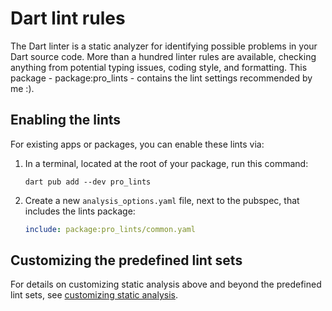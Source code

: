 # Dart lint rules

The Dart linter is a static analyzer for identifying possible problems in your
Dart source code. More than a hundred linter rules are available,
checking anything from potential typing issues, coding style, and formatting. This package - package:pro_lints - contains the lint settings recommended by me :).

## Enabling the lints


For existing apps or packages, you can enable these lints via:

1.  In a terminal, located at the root of your package, run this command:

    ```terminal
    dart pub add --dev pro_lints
    ```

2.  Create a new `analysis_options.yaml` file, next to the pubspec, that
    includes the lints package:

    ```yaml
    include: package:pro_lints/common.yaml
    ```

## Customizing the predefined lint sets

For details on customizing static analysis above and beyond the predefined lint sets, see [customizing static analysis](https://dart.dev/guides/language/analysis-options).